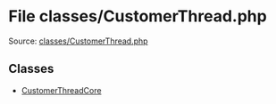 File classes/CustomerThread.php
=========

Source: [classes/CustomerThread.php](https://github.com/PrestaShop/PrestaShop/blob/1.6.1.2/classes/CustomerThread.php)


Classes
-------

* [CustomerThreadCore](class.CustomerThreadCore.md)


